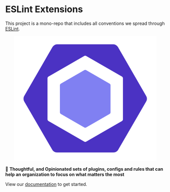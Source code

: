 # ESLint Extensions

This project is a mono-repo that includes all conventions we spread through [ESLint](https://eslint.org/).

<p style="text-align: center;"><img src="assets/eslint-logo.svg" width="450"></p>

🔎 **Thoughtful, and Opinionated sets of plugins, configs and rules that can help an organization to focus on what matters the most**

View our [documentation](https://uniqorg.github.io/eslint-extensions/) to get started.
